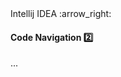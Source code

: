 <link rel="stylesheet" href="{{baseUrl}}/css/textbook.css">

<div class="website-content">

<div id="path">Intellij IDEA :arrow_right: </div>

<div id="title">

#### Code Navigation :two:

</div>

<div id="body">

...

</div>

</div>
